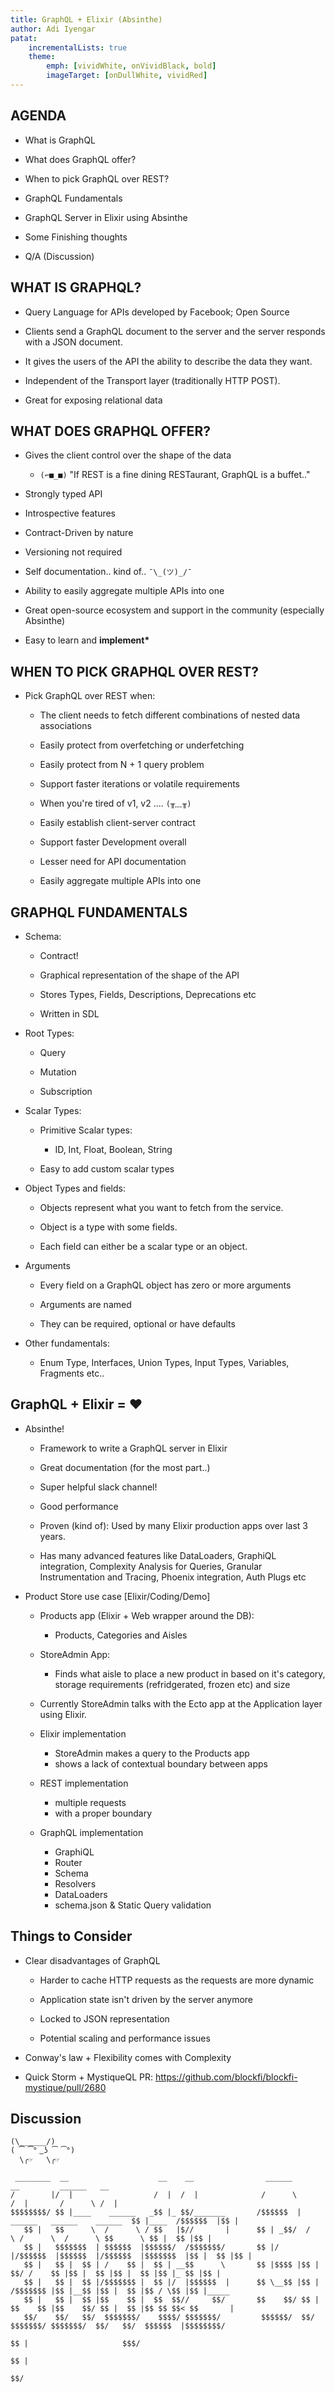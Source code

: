 ```yaml
---
title: GraphQL + Elixir (Absinthe)
author: Adi Iyengar
patat:
    incrementalLists: true
    theme:
        emph: [vividWhite, onVividBlack, bold]
        imageTarget: [onDullWhite, vividRed]
---
```


## AGENDA

- What is GraphQL

- What does GraphQL offer?

- When to pick GraphQL over REST?

- GraphQL Fundamentals

- GraphQL Server in Elixir using Absinthe

- Some Finishing thoughts

- Q/A (Discussion)


## WHAT IS GRAPHQL?

- Query Language for APIs developed by Facebook; Open Source

- Clients send a GraphQL document to the server and the server responds with
  a JSON document.

- It gives the users of the API the ability to describe the data they want.

- Independent of the Transport layer (traditionally HTTP POST).

- Great for exposing relational data


## WHAT DOES GRAPHQL OFFER?

- Gives the client control over the shape of the data
    * `(⌐■_■)` "If REST is a fine dining RESTaurant, GraphQL is a buffet.."

- Strongly typed API

- Introspective features

- Contract-Driven by nature

- Versioning not required

- Self documentation.. kind of.. `¯\_(ツ)_/¯`

- Ability to easily aggregate multiple APIs into one

- Great open-source ecosystem and support in the community (especially Absinthe)

- Easy to learn and __implement*__


## WHEN TO PICK GRAPHQL OVER REST?

* Pick GraphQL over REST when:

    - The client needs to fetch different combinations of nested data
      associations

    - Easily protect from overfetching or underfetching

    - Easily protect from N + 1 query problem

    - Support faster iterations or volatile requirements

    - When you're tired of v1, v2 .... `(╥﹏╥)`

    - Easily establish client-server contract

    - Support faster Development overall

    - Lesser need for API documentation

    - Easily aggregate multiple APIs into one


## GRAPHQL FUNDAMENTALS

* Schema:

    - Contract!

    - Graphical representation of the shape of the API

    - Stores Types, Fields, Descriptions, Deprecations etc

    - Written in SDL

* Root Types:

     - Query

     - Mutation

     - Subscription

* Scalar Types:

    - Primitive Scalar types:
        - ID, Int, Float, Boolean, String

    - Easy to add custom scalar types

* Object Types and fields:

    - Objects represent what you want to fetch from the service.

    - Object is a type with some fields.

    - Each field can either be a scalar type or an object.

* Arguments

    - Every field on a GraphQL object has zero or more arguments

    - Arguments are named

    - They can be required, optional or have defaults

* Other fundamentals:
    - Enum Type, Interfaces, Union Types, Input Types, Variables, Fragments etc..


##  GraphQL + Elixir = ♥

* Absinthe!

    - Framework to write a GraphQL server in Elixir

    - Great documentation (for the most part..)

    - Super helpful slack channel!

    - Good performance

    - Proven (kind of): Used by many Elixir production apps over last 3 years.

    - Has many advanced features like DataLoaders, GraphiQL integration,
      Complexity Analysis for Queries, Granular Instrumentation and Tracing,
      Phoenix integration, Auth Plugs etc

* Product Store use case [Elixir/Coding/Demo]

    - Products app (Elixir + Web wrapper around the DB):
        - Products, Categories and Aisles

    - StoreAdmin App:
        - Finds what aisle to place a new product in based on it's category,
          storage requirements (refridgerated, frozen etc) and size

    - Currently StoreAdmin talks with the Ecto app at the Application layer
      using Elixir.

    - Elixir implementation
        - StoreAdmin makes a query to the Products app
        - shows a lack of contextual boundary between apps

    - REST implementation
        - multiple requests
        - with a proper boundary

    - GraphQL implementation
        - GraphiQL
        - Router
        - Schema
        - Resolvers
        - DataLoaders
        - schema.json & Static Query validation


## Things to Consider

* Clear disadvantages of GraphQL

    - Harder to cache HTTP requests as the requests are more dynamic

    - Application state isn't driven by the server anymore

    - Locked to JSON representation

    - Potential scaling and performance issues

* Conway's law + Flexibility comes with Complexity

* Quick Storm + MystiqueQL PR: https://github.com/blockfi/blockfi-mystique/pull/2680


## Discussion

```
(\______/)
( ͡ ͡° ͜ ʖ ͡ ͡°)
  \╭☞   \╭☞
```

```
 ________  __                    __    __                ______                                __         ______   __
/        |/  |                  /  |  /  |              /      \                              /  |       /      \ /  |
$$$$$$$$/ $$ |____    ______   _$$ |_ $$/_______       /$$$$$$  |  ______   ______    ______  $$ |____  /$$$$$$  |$$ |
   $$ |   $$      \  /      \ / $$   |$//       |      $$ | _$$/  /      \ /      \  /      \ $$      \ $$ |  $$ |$$ |
   $$ |   $$$$$$$  | $$$$$$  |$$$$$$/  /$$$$$$$/       $$ |/    |/$$$$$$  |$$$$$$  |/$$$$$$  |$$$$$$$  |$$ |  $$ |$$ |
   $$ |   $$ |  $$ | /    $$ |  $$ | __$$      \       $$ |$$$$ |$$ |  $$/ /    $$ |$$ |  $$ |$$ |  $$ |$$ |_ $$ |$$ |
   $$ |   $$ |  $$ |/$$$$$$$ |  $$ |/  |$$$$$$  |      $$ \__$$ |$$ |     /$$$$$$$ |$$ |__$$ |$$ |  $$ |$$ / \$$ |$$ |_____
   $$ |   $$ |  $$ |$$    $$ |  $$  $$//     $$/       $$    $$/ $$ |     $$    $$ |$$    $$/ $$ |  $$ |$$ $$ $$< $$       |
   $$/    $$/   $$/  $$$$$$$/    $$$$/ $$$$$$$/         $$$$$$/  $$/       $$$$$$$/ $$$$$$$/  $$/   $$/  $$$$$$  |$$$$$$$$/
                                                                                    $$ |                     $$$/
                                                                                    $$ |
                                                                                    $$/
```
